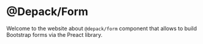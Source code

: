 # @Depack/Form

Welcome to the website about `@depack/form` component that allows to build Bootstrap forms via the Preact library.

<SectionBreak />